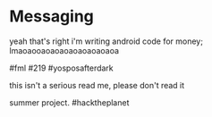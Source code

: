 Messaging
=========

yeah that's right i'm writing android code for money; lmaoaooaoaoaoaoaoaoaoaoa

#fml #219 #yosposafterdark

this isn't a serious read me, please don't read it

summer project. #hacktheplanet

